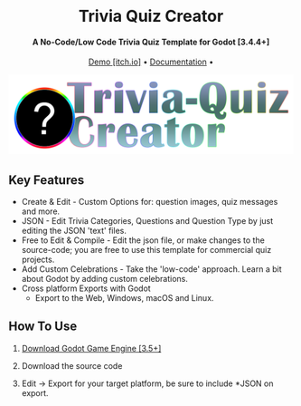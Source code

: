 
<h1 align="center">
  <br>
  <a href="" width="200"></a>
  <br>
  Trivia Quiz Creator
  <br>
</h1>

<h4 align="center">A No-Code/Low Code Trivia Quiz Template for Godot [3.4.4+]</h4>


<p align="center">
  <a href="https://tools-and-projects.itch.io/trivia-quiz-creator">Demo [itch.io]</a> •
  <a href="https://rustyraygun.github.io/trivia_quiz_creator/">Documentation</a> •

</p>

![screenshot](https://raw.githubusercontent.com/rustyraygun/trivia_quiz_creator/main/trivia_quiz_logo.png)

## Key Features

* Create & Edit - Custom Options for: question images, quiz messages and more. 
* JSON - Edit Trivia Categories, Questions and Question Type by just editing the JSON 'text' files. 
* Free to Edit & Compile - Edit the json file, or make changes to the source-code; you are free to use this template for commercial quiz projects.   
* Add Custom Celebrations - Take the 'low-code' approach. Learn a bit about Godot by adding custom celebrations. 
* Cross platform Exports with Godot
  - Export to the Web, Windows, macOS and Linux.

## How To Use

1. <a href="godotengine.org/">Download Godot Game Engine [3.5+]</a>

2. Download the source code

3. Edit -> Export for your target platform, be sure to include *JSON on export. 

